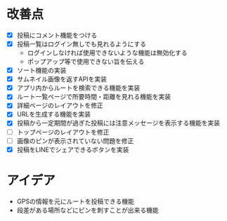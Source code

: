 # 改善点
- [x] 投稿にコメント機能をつける
- [x] 投稿一覧はログイン無しでも見れるようにする
  - ログインしなければ使用できないような機能は無効化する
  - ポップアップ等で使用できない旨を伝える
- [x] ソート機能の実装
- [x] サムネイル画像を返すAPIを実装
- [x] アプリ内からルートを検索できる機能を実装
- [x] ルート一覧ページで所要時間・距離を見れる機能を実装
- [x] 詳細ページのレイアウトを修正
- [x] URLを生成する機能を実装
- [x] 投稿から一定期間が過ぎた投稿には注意メッセージを表示する機能を実装
- [ ] トップページのレイアウトを修正
- [ ] 画像のピンが表示されていない問題を修正
- [x] 投稿をLINEでシェアできるボタンを実装

# アイデア
- GPSの情報を元にルートを投稿できる機能
- 段差がある場所などにピンを刺すことが出来る機能